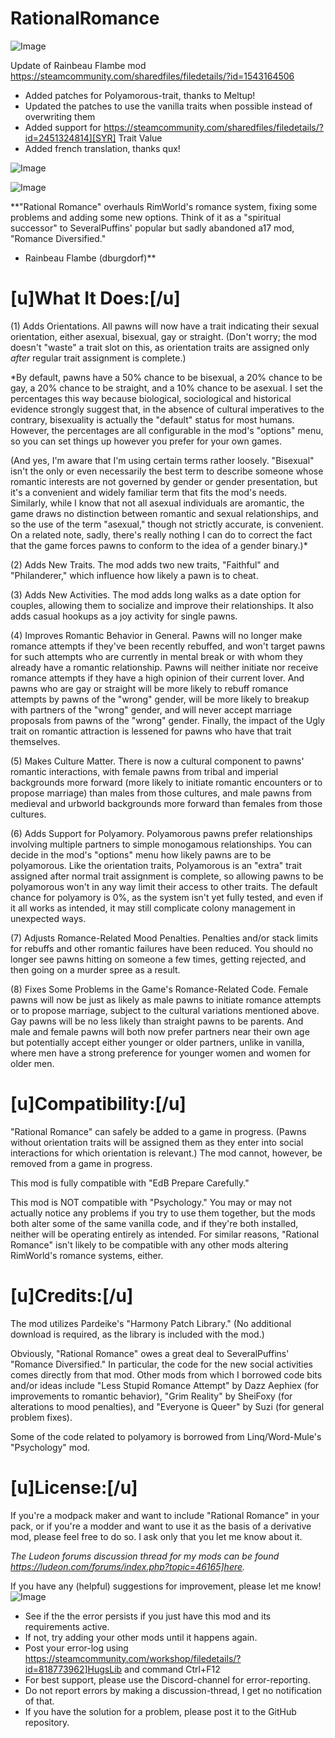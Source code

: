 # RationalRomance

![Image](https://i.imgur.com/buuPQel.png)

Update of Rainbeau Flambe mod
https://steamcommunity.com/sharedfiles/filedetails/?id=1543164506

- Added patches for Polyamorous-trait, thanks to Meltup!
- Updated the patches to use the vanilla traits when possible instead of overwriting them
- Added support for https://steamcommunity.com/sharedfiles/filedetails/?id=2451324814][SYR] Trait Value
- Added french translation, thanks qux!

![Image](https://i.imgur.com/pufA0kM.png)

	
![Image](https://i.imgur.com/Z4GOv8H.png)


**"Rational Romance" overhauls RimWorld's romance system, fixing some problems and adding some new options. Think of it as a "spiritual successor" to SeveralPuffins' popular but sadly abandoned a17 mod, "Romance Diversified."

- Rainbeau Flambe (dburgdorf)**

# **[u]What It Does:[/u]**


(1) Adds Orientations. All pawns will now have a trait indicating their sexual orientation, either asexual, bisexual, gay or straight. (Don't worry; the mod doesn't "waste" a trait slot on this, as orientation traits are assigned only *after* regular trait assignment is complete.)

*By default, pawns have a 50% chance to be bisexual, a 20% chance to be gay, a 20% chance to be straight, and a 10% chance to be asexual. I set the percentages this way because biological, sociological and historical evidence strongly suggest that, in the absence of cultural imperatives to the contrary, bisexuality is actually the "default" status for most humans. However, the percentages are all configurable in the mod's "options" menu, so you can set things up however you prefer for your own games.

(And yes, I'm aware that I'm using certain terms rather loosely. "Bisexual" isn't the only or even necessarily the best term to describe someone whose romantic interests are not governed by gender or gender presentation, but it's a convenient and widely familiar term that fits the mod's needs. Similarly, while I know that not all asexual individuals are aromantic, the game draws no distinction between romantic and sexual relationships, and so the use of the term "asexual," though not strictly accurate, is convenient. On a related note, sadly, there's really nothing I can do to correct the fact that the game forces pawns to conform to the idea of a gender binary.)*

(2) Adds New Traits. The mod adds two new traits, "Faithful" and "Philanderer," which influence how likely a pawn is to cheat.

(3) Adds New Activities. The mod adds long walks as a date option for couples, allowing them to socialize and improve their relationships. It also adds casual hookups as a joy activity for single pawns.

(4) Improves Romantic Behavior in General. Pawns will no longer make romance attempts if they've been recently rebuffed, and won't target pawns for such attempts who are currently in mental break or with whom they already have a romantic relationship. Pawns will neither initiate nor receive romance attempts if they have a high opinion of their current lover. And pawns who are gay or straight will be more likely to rebuff romance attempts by pawns of the "wrong" gender, will be more likely to breakup with partners of the "wrong" gender, and will never accept marriage proposals from pawns of the "wrong" gender. Finally, the impact of the Ugly trait on romantic attraction is lessened for pawns who have that trait themselves. 

(5) Makes Culture Matter. There is now a cultural component to pawns' romantic interactions, with female pawns from tribal and imperial backgrounds more forward (more likely to initiate romantic encounters or to propose marriage) than males from those cultures, and male pawns from medieval and urbworld backgrounds more forward than females from those cultures.

(6) Adds Support for Polyamory. Polyamorous pawns prefer relationships involving multiple partners to simple monogamous relationships. You can decide in the mod's "options" menu how likely pawns are to be polyamorous. Like the orientation traits, Polyamorous is an "extra" trait assigned after normal trait assignment is complete, so allowing pawns to be polyamorous won't in any way limit their access to other traits. The default chance for polyamory is 0%, as the system isn't yet fully tested, and even if it all works as intended, it may still complicate colony management in unexpected ways.

(7) Adjusts Romance-Related Mood Penalties. Penalties and/or stack limits for rebuffs and other romantic failures have been reduced. You should no longer see pawns hitting on someone a few times, getting rejected, and then going on a murder spree as a result.

(8) Fixes Some Problems in the Game's Romance-Related Code. Female pawns will now be just as likely as male pawns to initiate romance attempts or to propose marriage, subject to the cultural variations mentioned above. Gay pawns will be no less likely than straight pawns to be parents. And male and female pawns will both now prefer partners near their own age but potentially accept either younger or older partners, unlike in vanilla, where men have a strong preference for younger women and women for older men.

# **[u]Compatibility:[/u]**


"Rational Romance" can safely be added to a game in progress. (Pawns without orientation traits will be assigned them as they enter into social interactions for which orientation is relevant.) The mod cannot, however, be removed from a game in progress.

This mod is fully compatible with "EdB Prepare Carefully."

This mod is NOT compatible with "Psychology." You may or may not actually notice any problems if you try to use them together, but the mods both alter some of the same vanilla code, and if they're both installed, neither will be operating entirely as intended. For similar reasons, "Rational Romance" isn't likely to be compatible with any other mods altering RimWorld's romance systems, either.

# **[u]Credits:[/u]**


The mod utilizes Pardeike's "Harmony Patch Library." (No additional download is required, as the library is included with the mod.)

Obviously, "Rational Romance" owes a great deal to SeveralPuffins' "Romance Diversified." In particular, the code for the new social activities comes directly from that mod. Other mods from which I borrowed code bits and/or ideas include "Less Stupid Romance Attempt" by Dazz Aephiex (for improvements to romantic behavior), "Grim Reality" by SheiFoxy (for alterations to mood penalties), and "Everyone is Queer" by Suzi (for general problem fixes).

Some of the code related to polyamory is borrowed from Linq/Word-Mule's "Psychology" mod.

# **[u]License:[/u]**


If you're a modpack maker and want to include "Rational Romance" in your pack, or if you're a modder and want to use it as the basis of a derivative mod, please feel free to do so. I ask only that you let me know about it. 

*The Ludeon forums discussion thread for my mods can be found https://ludeon.com/forums/index.php?topic=46165]here.*

If you have any (helpful) suggestions for improvement, please let me know!
![Image](https://i.imgur.com/PwoNOj4.png)



-  See if the the error persists if you just have this mod and its requirements active.
-  If not, try adding your other mods until it happens again.
-  Post your error-log using https://steamcommunity.com/workshop/filedetails/?id=818773962]HugsLib and command Ctrl+F12
-  For best support, please use the Discord-channel for error-reporting.
-  Do not report errors by making a discussion-thread, I get no notification of that.
-  If you have the solution for a problem, please post it to the GitHub repository.



